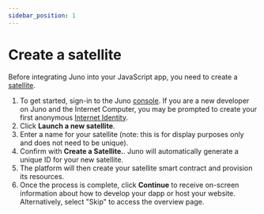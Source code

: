 ```yaml
---
sidebar_position: 1
---
```


# Create a satellite

Before integrating Juno into your JavaScript app, you need to create a [satellite].

1. To get started, sign-in to the Juno [console](https://console.juno.build). If you are a new developer on Juno and the Internet Computer, you may be prompted to create your first anonymous [Internet Identity].
2. Click **Launch a new satellite**.
3. Enter a name for your satellite (note: this is for display purposes only and does not need to be unique).
4. Confirm with **Create a Satellite.**. Juno will automatically generate a unique ID for your new satellite.
5. The platform will then create your satellite smart contract and provision its resources.
6. Once the process is complete, click **Continue** to receive on-screen information about how to develop your dapp or host your website. Alternatively, select "Skip" to access the overview page.

[satellite]: ../terminology.md#satellite
[Internet Identity]: ../terminology.md#internet-identity
